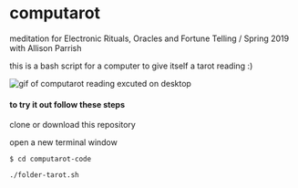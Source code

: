 # computarot

meditation for Electronic Rituals, Oracles and Fortune Telling / Spring 2019 with Allison Parrish

this is a bash script for a computer to give itself a tarot reading :)

![gif of computarot reading excuted on desktop]("https://images.ctfassets.net/jn2t9naj0ynh/6wB1hT0WmGVhzgLBdHB1Cy/dfb4b6c20ec086acd14914f24b99fb47/computarot.gif")

#### to try it out follow these steps

clone or download this repository

open a new terminal window

`$ cd computarot-code`

`./folder-tarot.sh`
